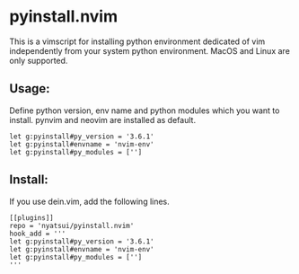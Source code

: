 # pyinstall.nvim

This is a vimscript for installing python environment dedicated of vim independently from your system python environment.
MacOS and Linux are only supported.

## Usage:

Define python version, env name and python modules which you want to install.
pynvim and neovim are installed as default.

    let g:pyinstall#py_version = '3.6.1'
    let g:pyinstall#envname = 'nvim-env'
    let g:pyinstall#py_modules = ['']


## Install:

If you use dein.vim, add the following lines.

    [[plugins]]
    repo = 'nyatsui/pyinstall.nvim'
    hook_add = '''
    let g:pyinstall#py_version = '3.6.1'
    let g:pyinstall#envname = 'nvim-env'
    let g:pyinstall#py_modules = ['']
    '''
